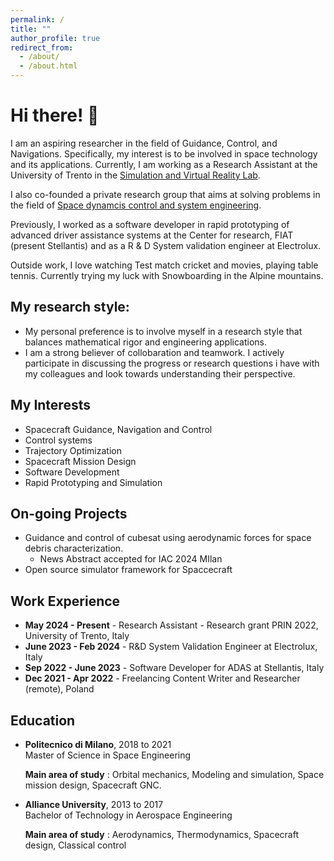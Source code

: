 ```yaml
---
permalink: /
title: ""
author_profile: true
redirect_from: 
  - /about/
  - /about.html
---
```


# Hi there! 👋

I am an aspiring researcher in the field of Guidance, Control, and Navigations. Specifically, my interest is to be involved in space technology and its applications. Currently, I am working as a Research Assistant at the University of Trento in the [Simulation and Virtual Reality Lab](https://www.dii.unitn.it/en/401/simulators-and-virtual-reality). 

I also co-founded a private research group that aims at solving problems in the field of [Space dynamcis control and system engineering](https://sdcsgroup.mobirisesite.com/home.html). 

Previously, I worked as a software developer in rapid prototyping of advanced driver assistance systems at the Center for research, FIAT (present Stellantis) and as a R & D System validation engineer at Electrolux.

Outside work, I love watching Test match cricket and movies, playing table tennis. Currently trying my luck with Snowboarding in the Alpine mountains.


## My research style:
- My personal preference is to involve myself in a research style that balances mathematical rigor and engineering applications. 
- I am a strong believer of collobaration and teamwork. I actively participate in discussing the progress or research questions i have with my colleagues and look towards understanding their perspective.

## My Interests

- Spacecraft Guidance, Navigation and Control
- Control systems
- Trajectory Optimization
- Spacecraft Mission Design
- Software Development
- Rapid Prototyping and Simulation

## On-going Projects

- Guidance and control of cubesat using aerodynamic forces for space debris characterization.
  - News Abstract accepted for IAC 2024 MIlan
- Open source simulator framework for Spaccecraft


## Work Experience

- **May 2024 - Present** - Research Assistant - Research grant PRIN 2022, University of Trento, Italy
- **June 2023 - Feb 2024** - R&D System Validation Engineer at Electrolux, Italy
- **Sep 2022 - June 2023** - Software Developer for ADAS at Stellantis, Italy
- **Dec 2021 - Apr 2022** - Freelancing Content Writer and Researcher (remote), Poland

## Education

- **Politecnico di Milano**, 2018 to 2021  
  Master of Science in Space Engineering
  
  **Main area of study** : Orbital mechanics, Modeling and simulation, Space mission design, Spacecraft GNC.

- **Alliance University**, 2013 to 2017  
  Bachelor of Technology in Aerospace Engineering

  **Main area of study** : Aerodynamics, Thermodynamics, Spacecraft design, Classical control


  <!-- [Visit My About Page](Academic_projects.md) -->


